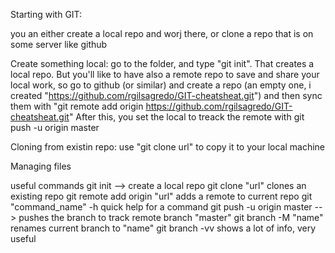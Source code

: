 Starting with GIT:

you an either create a local repo and worj there, or clone a repo that is on some server like github

Create something local:
go to the folder, and type "git init". That creates a local repo. But you'll like to have also a remote repo to save and share your local work, so go to github (or similar)
and create a repo (an empty one, i created "https://github.com/rgilsagredo/GIT-cheatsheat.git") and then sync them with 
"git remote add origin https://github.com/rgilsagredo/GIT-cheatsheat.git"
After this, you set the local to treack the remote with git push -u origin master


Cloning from existin repo:
use "git clone url" to copy it to your local machine


Managing files



useful commands
git init --> create a local repo
git clone "url" clones an existing repo
git remote add origin "url" adds a remote to current repo
git "command_name" -h quick help for a command
git push -u origin master --> pushes the branch to track remote branch "master"
git branch -M "name" renames current branch to "name"
git branch -vv shows a lot of info, very useful